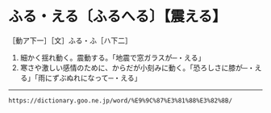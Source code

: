 # ふる・える〔ふるへる〕【震える】

［動ア下一］［文］ふる・ふ［ハ下二］
1. 細かく揺れ動く。震動する。「地震で窓ガラスが─・える」
2. 寒さや激しい感情のために、からだが小刻みに動く。「恐ろしさに膝が─・える」「雨にずぶぬれになって─・える」

---
`https://dictionary.goo.ne.jp/word/%E9%9C%87%E3%81%88%E3%82%8B/`